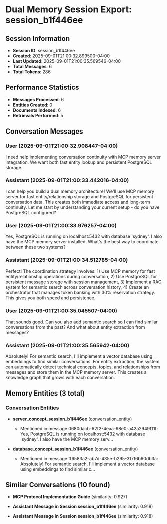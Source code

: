 # Dual Memory Session Export: session_b1f446ee

## Session Information
- **Session ID**: session_b1f446ee
- **Created**: 2025-09-01T21:00:32.899500-04:00
- **Last Updated**: 2025-09-01T21:00:35.569546-04:00
- **Total Messages**: 6
- **Total Tokens**: 286

## Performance Statistics
- **Messages Processed**: 6
- **Entities Created**: 0
- **Documents Indexed**: 6
- **Retrievals Performed**: 5

## Conversation Messages
### User (2025-09-01T21:00:32.908447-04:00)
I need help implementing conversation continuity with MCP memory server integration. We want both fast entity lookup and persistent PostgreSQL storage.

### Assistant (2025-09-01T21:00:33.442016-04:00)
I can help you build a dual memory architecture! We'll use MCP memory server for fast entity/relationship storage and PostgreSQL for persistent conversation data. This creates both immediate access and long-term continuity. Let me start by understanding your current setup - do you have PostgreSQL configured?

### User (2025-09-01T21:00:33.976257-04:00)
Yes, PostgreSQL is running on localhost:5432 with database 'sydney'. I also have the MCP memory server installed. What's the best way to coordinate between these two systems?

### Assistant (2025-09-01T21:00:34.512785-04:00)
Perfect! The coordination strategy involves: 1) Use MCP memory for fast entity/relationship operations during conversation, 2) Use PostgreSQL for persistent message storage with session management, 3) Implement a RAG system for semantic search across conversation history, 4) Create an orchestrator that manages token banking with 30% reservation strategy. This gives you both speed and persistence.

### User (2025-09-01T21:00:35.045507-04:00)
That sounds good. Can you also add semantic search so I can find similar conversations from the past? And what about entity extraction from messages?

### Assistant (2025-09-01T21:00:35.565942-04:00)
Absolutely! For semantic search, I'll implement a vector database using embeddings to find similar conversations. For entity extraction, the system can automatically detect technical concepts, topics, and relationships from messages and store them in the MCP memory server. This creates a knowledge graph that grows with each conversation.

## Memory Entities (3 total)
### Conversation Entities
- **server_concept_session_b1f446ee** (conversation_entity)
  - Mentioned in message 0680dacb-62f2-4eaa-98e0-a42a2949f11f: Yes, PostgreSQL is running on localhost:5432 with database 'sydney'. I also have the MCP memory serv...

- **database_concept_session_b1f446ee** (conversation_entity)
  - Mentioned in message ff6583a2-ab7d-435e-b295-317f6b60db3a: Absolutely! For semantic search, I'll implement a vector database using embeddings to find similar c...

## Similar Conversations (10 found)
- **MCP Protocol Implementation Guide** (similarity: 0.927)

- **Assistant Message in Session session_b1f446ee** (similarity: 0.918)

- **Assistant Message in Session session_b1f446ee** (similarity: 0.918)
